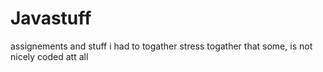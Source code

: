 # Javastuff
assignements and stuff i had to togather stress togather that some,  is not nicely coded att all
